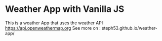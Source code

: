 # Weather App with Vanilla JS
This is a weather App that uses the weather API https://api.openweathermap.org 
See more on : steph53.github.io/weather-app/
